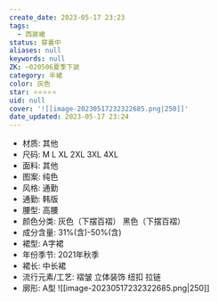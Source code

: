 ```yaml
---
create_date: 2023-05-17 23:23
tags:
  - 西装裙
status: 穿着中
aliases: null
keywords: null
ZK: ~020506夏季下装
category: 半裙
color: 灰色
star: ⭐⭐⭐⭐⭐
uid: null
cover: '![[image-20230517232322685.png|250]]'
date_updated: 2023-05-17 23:24
---
```


-   材质: 其他
-   尺码: M L XL 2XL 3XL 4XL
-   面料: 其他
-   图案: 纯色
-   风格: 通勤
-   通勤: 韩版
-   腰型: 高腰
-   颜色分类: 灰色（下摆百褶） 黑色（下摆百褶）
-   成分含量: 31%(含)-50%(含)
-   裙型: A字裙
-   年份季节: 2021年秋季
-   裙长: 中长裙
-   流行元素/工艺: 褶皱 立体装饰 纽扣 拉链
-   廓形: A型
![[image-20230517232322685.png|250]]
